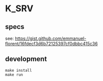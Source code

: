 # K_SRV

## specs 

see: https://gist.github.com/emmanuel-florent/16fdecf3d6b72125397cf0dbbc415c36

## development

```
make install
make run
```